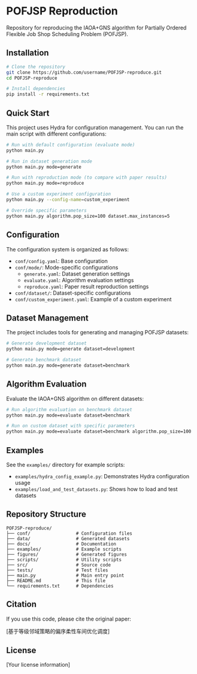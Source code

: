 # POFJSP Reproduction

Repository for reproducing the IAOA+GNS algorithm for Partially Ordered Flexible Job Shop Scheduling Problem (POFJSP).

## Installation

```bash
# Clone the repository
git clone https://github.com/username/POFJSP-reproduce.git
cd POFJSP-reproduce

# Install dependencies
pip install -r requirements.txt
```

## Quick Start

This project uses Hydra for configuration management. You can run the main script with different configurations:

```bash
# Run with default configuration (evaluate mode)
python main.py

# Run in dataset generation mode
python main.py mode=generate

# Run with reproduction mode (to compare with paper results)
python main.py mode=reproduce

# Use a custom experiment configuration
python main.py --config-name=custom_experiment

# Override specific parameters
python main.py algorithm.pop_size=100 dataset.max_instances=5
```

## Configuration

The configuration system is organized as follows:

- `conf/config.yaml`: Base configuration
- `conf/mode/`: Mode-specific configurations
  - `generate.yaml`: Dataset generation settings
  - `evaluate.yaml`: Algorithm evaluation settings
  - `reproduce.yaml`: Paper result reproduction settings
- `conf/dataset/`: Dataset-specific configurations
- `conf/custom_experiment.yaml`: Example of a custom experiment

## Dataset Management

The project includes tools for generating and managing POFJSP datasets:

```bash
# Generate development dataset
python main.py mode=generate dataset=development

# Generate benchmark dataset
python main.py mode=generate dataset=benchmark
```

## Algorithm Evaluation

Evaluate the IAOA+GNS algorithm on different datasets:

```bash
# Run algorithm evaluation on benchmark dataset
python main.py mode=evaluate dataset=benchmark

# Run on custom dataset with specific parameters
python main.py mode=evaluate dataset=benchmark algorithm.pop_size=100
```

## Examples

See the `examples/` directory for example scripts:

- `examples/hydra_config_example.py`: Demonstrates Hydra configuration usage
- `examples/load_and_test_datasets.py`: Shows how to load and test datasets

## Repository Structure

```
POFJSP-reproduce/
├── conf/                 # Configuration files
├── data/                 # Generated datasets
├── docs/                 # Documentation
├── examples/             # Example scripts
├── figures/              # Generated figures
├── scripts/              # Utility scripts
├── src/                  # Source code
├── tests/                # Test files
├── main.py               # Main entry point
├── README.md             # This file
└── requirements.txt      # Dependencies
```

## Citation

If you use this code, please cite the original paper:

[基于等级邻域策略的偏序柔性车间优化调度]

## License

[Your license information] 